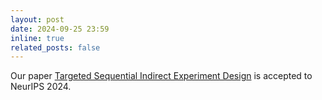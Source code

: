 ```yaml
---
layout: post
date: 2024-09-25 23:59
inline: true
related_posts: false
---
```


Our paper [Targeted Sequential Indirect Experiment Design](https://arxiv.org/abs/2405.19985) is accepted to NeurIPS 2024.
